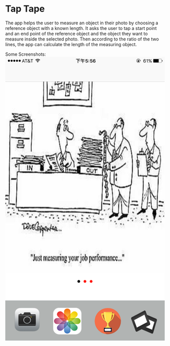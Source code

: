 # Tap Tape
The app helps the user to measure an object in their photo by choosing a reference object with a known length. It asks the user to tap a start point and an end point of the reference object and the object they want to measure inside the selected photo. Then according to the ratio of the two lines, the app can calculate the length of the measuring object.

Some Screenshots:
![alt text](/README-images/main_screen.png)

